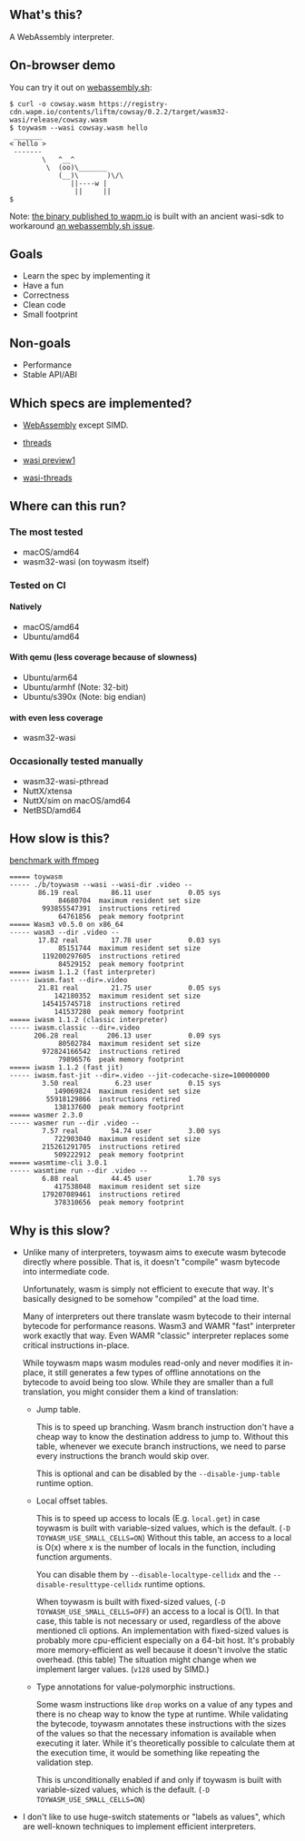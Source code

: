 ## What's this?

A WebAssembly interpreter.

## On-browser demo

You can try it out on [webassembly.sh](https://webassembly.sh/?run-command=toywasm%20--version):

```shell
$ curl -o cowsay.wasm https://registry-cdn.wapm.io/contents/liftm/cowsay/0.2.2/target/wasm32-wasi/release/cowsay.wasm
$ toywasm --wasi cowsay.wasm hello
 _______
< hello >
 -------
        \   ^__^
         \  (oo)\_______
            (__)\       )\/\
               ||----w |
                ||     ||
$
```

Note: [the binary published to wapm.io](https://wapm.io/yamt/toywasm)
is built with an ancient wasi-sdk to workaround
[an webassembly.sh issue](https://github.com/wasmerio/webassembly.sh/issues/105).

## Goals

* Learn the spec by implementing it
* Have a fun
* Correctness
* Clean code
* Small footprint

## Non-goals

* Performance
* Stable API/ABI

## Which specs are implemented?

* [WebAssembly](https://github.com/WebAssembly/spec) except SIMD.

* [threads](https://github.com/WebAssembly/threads)

* [wasi preview1](https://github.com/WebAssembly/wasi)

* [wasi-threads](https://github.com/WebAssembly/wasi-threads)

## Where can this run?

### The most tested

* macOS/amd64
* wasm32-wasi (on toywasm itself)

### Tested on CI

#### Natively

* macOS/amd64
* Ubuntu/amd64

#### With qemu (less coverage because of slowness)

* Ubuntu/arm64
* Ubuntu/armhf (Note: 32-bit)
* Ubuntu/s390x (Note: big endian)

#### with even less coverage

* wasm32-wasi

### Occasionally tested manually

* wasm32-wasi-pthread
* NuttX/xtensa
* NuttX/sim on macOS/amd64
* NetBSD/amd64

## How slow is this?

[benchmark with ffmpeg](./benchmark/ffmpeg.sh)
```
===== toywasm
----- ./b/toywasm --wasi --wasi-dir .video --
       86.19 real        86.11 user         0.05 sys
            84680704  maximum resident set size
        993855547391  instructions retired
            64761856  peak memory footprint
===== Wasm3 v0.5.0 on x86_64
----- wasm3 --dir .video --
       17.82 real        17.78 user         0.03 sys
            85151744  maximum resident set size
        119200297605  instructions retired
            84529152  peak memory footprint
===== iwasm 1.1.2 (fast interpreter)
----- iwasm.fast --dir=.video
       21.81 real        21.75 user         0.05 sys
           142180352  maximum resident set size
        145415745718  instructions retired
           141537280  peak memory footprint
===== iwasm 1.1.2 (classic interpreter)
----- iwasm.classic --dir=.video
      206.28 real       206.13 user         0.09 sys
            80502784  maximum resident set size
        972824166542  instructions retired
            79896576  peak memory footprint
===== iwasm 1.1.2 (fast jit)
----- iwasm.fast-jit --dir=.video --jit-codecache-size=100000000
        3.50 real         6.23 user         0.15 sys
           149069824  maximum resident set size
         55918129866  instructions retired
           138137600  peak memory footprint
===== wasmer 2.3.0
----- wasmer run --dir .video --
        7.57 real        54.74 user         3.00 sys
           722903040  maximum resident set size
        215261291705  instructions retired
           509222912  peak memory footprint
===== wasmtime-cli 3.0.1
----- wasmtime run --dir .video --
        6.88 real        44.45 user         1.70 sys
           417538048  maximum resident set size
        179207089461  instructions retired
           378310656  peak memory footprint
```

## Why is this slow?

* Unlike many of interpreters, toywasm aims to execute wasm bytecode
  directly where possible. That is, it doesn't "compile" wasm bytecode
  into intermediate code.

  Unfortunately, wasm is simply not efficient to execute that way.
  It's basically designed to be somehow "compiled" at the load time.

  Many of interpreters out there translate wasm bytecode to their internal
  bytecode for performance reasons. Wasm3 and WAMR "fast" interpreter
  work exactly that way. Even WAMR "classic" interpreter replaces
  some critical instructions in-place.

  While toywasm maps wasm modules read-only and never modifies it in-place,
  it still generates a few types of offline annotations on the bytecode
  to avoid being too slow. While they are smaller than a full translation,
  you might consider them a kind of translation:

  * Jump table.

    This is to speed up branching. Wasm branch instruction don't have
    a cheap way to know the destination address to jump to. Without this
    table, whenever we execute branch instructions, we need to parse
    every instructions the branch would skip over.

    This is optional and can be disabled by the `--disable-jump-table`
    runtime option.

  * Local offset tables.

    This is to speed up access to locals (E.g. `local.get`) in case
    toywasm is built with variable-sized values, which is the default.
    (`-D TOYWASM_USE_SMALL_CELLS=ON`)
    Without this table, an access to a local is O(x) where x is
    the number of locals in the function, including function arguments.

    You can disable them by `--disable-localtype-cellidx`
    and the `--disable-resulttype-cellidx` runtime options.

    When toywasm is built with fixed-sized values,
    (`-D TOYWASM_USE_SMALL_CELLS=OFF`) an access to a local is O(1).
    In that case, this table is not necessary or used, regardless of
    the above mentioned cli options.
    An implementation with fixed-sized values is probably more
    cpu-efficient especially on a 64-bit host. It's probably more
    memory-efficient as well because it doesn't involve the static
    overhead. (this table) The situation might change when we implement
    larger values. (`v128` used by SIMD.)

  * Type annotations for value-polymorphic instructions.

    Some wasm instructions like `drop` works on a value of any types and
    there is no cheap way to know the type at runtime.
    While validating the bytecode, toywasm annotates these instructions
    with the sizes of the values so that the necessary infomation is
    available when executing it later. While it's theoretically possible
    to calculate them at the execution time, it would be something like
    repeating the validation step.

    This is unconditionally enabled if and only if toywasm is built with
    variable-sized values, which is the default.
    (`-D TOYWASM_USE_SMALL_CELLS=ON`)

* I don't like to use huge-switch statements or "labels as values",
  which are well-known techniques to implement efficient interpreters.
